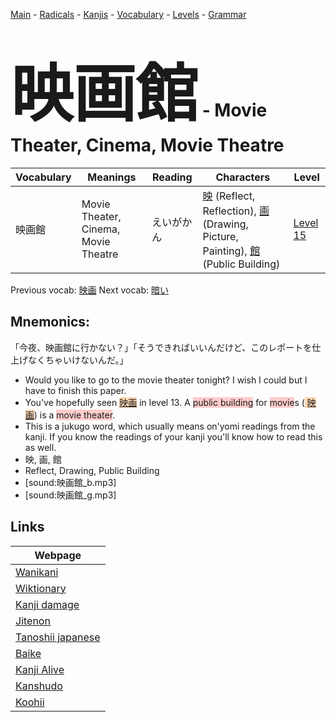 <style> bigfont {font-size: 100px}</style>
[Main](../README.md) -
[Radicals](../radicals.md) -
[Kanjis](../kanjis.md) -
[Vocabulary](../vocabulary.md) -
[Levels](../levels.md) -
[Grammar](../grammar.md)
# <bigfont> 映画館</bigfont> - Movie Theater, Cinema, Movie Theatre 

| Vocabulary | Meanings | Reading | Characters | Level |
| --- | --- | --- | --- | --- |
| 映画館 | Movie Theater, Cinema, Movie Theatre | えいがかん |  [映](../kanjis/映.md) (Reflect, Reflection), [画](../kanjis/画.md) (Drawing, Picture, Painting), [館](../kanjis/館.md) (Public Building) | [Level 15](../levels/wk_level15.md) |

Previous vocab: [映画](映画.md) Next vocab: [暗い](暗い.md) 

## Mnemonics:
「今夜、映画館に行かない？」「そうできればいいんだけど、このレポートを仕上げなくちゃいけないんだ。」
* Would you like to go to the movie theater tonight? I wish I could but I have to finish this paper.
* You've hopefully seen <span style="background-color:#fed8b1"> [映画](https://jisho.org/search/映画)</span> in level 13. A <span style="background-color:#ffcccb"> public building</span> for <span style="background-color:#ffcccb"> movie</span>s (<span style="background-color:#fed8b1"> [映画](https://jisho.org/search/映画)</span>) is a <span style="background-color:#ffcccb"> movie theater</span>.
* This is a jukugo word, which usually means on'yomi readings from the kanji. If you know the readings of your kanji you'll know how to read this as well.
* 映, 画, 館
* Reflect, Drawing, Public Building
* [sound:映画館_b.mp3]
* [sound:映画館_g.mp3]


## Links 

| Webpage |
| --- |
| [Wanikani          ](https://www.wanikani.com/kanji/映画館) |
| [Wiktionary        ](https://en.wiktionary.org/wiki/映画館) |
| [Kanji damage      ](http://www.kanjidamage.com/kanji/search?utf8=✓&q=映画館) |
| [Jitenon           ](https://jitenon.com/kanji/映画館) |
| [Tanoshii japanese ](https://www.tanoshiijapanese.com/dictionary/kanji.cfm?k=映画館) |
| [Baike             ](https://baike.baidu.com/item/映画館) |
| [Kanji Alive       ](https://app.kanjialive.com/映画館) |
| [Kanshudo          ](https://www.kanshudo.com/searchmn?q=映画館) |
| [Koohii            ](https://kanji.koohii.com/study/kanji/映画館) |
